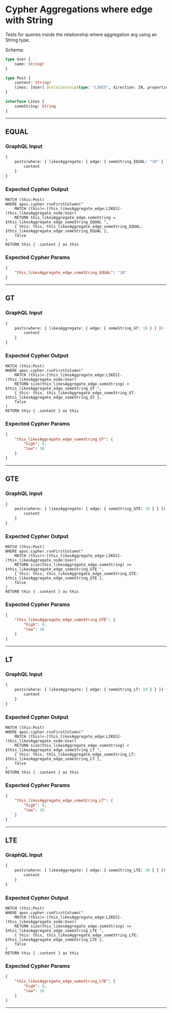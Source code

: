 # Cypher Aggregations where edge with String

Tests for queries inside the relationship where aggregation arg using an String type.

Schema:

```graphql
type User {
    name: String!
}

type Post {
    content: String!
    likes: [User] @relationship(type: "LIKES", direction: IN, properties: "Likes")
}

interface Likes {
    someString: String
}
```

---

## EQUAL

### GraphQL Input

```graphql
{
    posts(where: { likesAggregate: { edge: { someString_EQUAL: "10" } } }) {
        content
    }
}
```

### Expected Cypher Output

```cypher
MATCH (this:Post)
WHERE apoc.cypher.runFirstColumn("
    MATCH (this)<-[this_likesAggregate_edge:LIKES]-(this_likesAggregate_node:User)
    RETURN this_likesAggregate_edge.someString = $this_likesAggregate_edge_someString_EQUAL ",
    { this: this, this_likesAggregate_edge_someString_EQUAL: $this_likesAggregate_edge_someString_EQUAL },
    false
)
RETURN this { .content } as this
```

### Expected Cypher Params

```json
{
    "this_likesAggregate_edge_someString_EQUAL": "10"
}
```

---

## GT

### GraphQL Input

```graphql
{
    posts(where: { likesAggregate: { edge: { someString_GT: 10 } } }) {
        content
    }
}
```

### Expected Cypher Output

```cypher
MATCH (this:Post)
WHERE apoc.cypher.runFirstColumn("
    MATCH (this)<-[this_likesAggregate_edge:LIKES]-(this_likesAggregate_node:User)
    RETURN size(this_likesAggregate_edge.someString) > $this_likesAggregate_edge_someString_GT ",
    { this: this, this_likesAggregate_edge_someString_GT: $this_likesAggregate_edge_someString_GT },
    false
)
RETURN this { .content } as this
```

### Expected Cypher Params

```json
{
    "this_likesAggregate_edge_someString_GT": {
        "high": 0,
        "low": 10
    }
}
```

---

## GTE

### GraphQL Input

```graphql
{
    posts(where: { likesAggregate: { edge: { someString_GTE: 10 } } }) {
        content
    }
}
```

### Expected Cypher Output

```cypher
MATCH (this:Post)
WHERE apoc.cypher.runFirstColumn("
    MATCH (this)<-[this_likesAggregate_edge:LIKES]-(this_likesAggregate_node:User)
    RETURN size(this_likesAggregate_edge.someString) >= $this_likesAggregate_edge_someString_GTE ",
    { this: this, this_likesAggregate_edge_someString_GTE: $this_likesAggregate_edge_someString_GTE },
    false
)
RETURN this { .content } as this
```

### Expected Cypher Params

```json
{
    "this_likesAggregate_edge_someString_GTE": {
        "high": 0,
        "low": 10
    }
}
```

---

## LT

### GraphQL Input

```graphql
{
    posts(where: { likesAggregate: { edge: { someString_LT: 10 } } }) {
        content
    }
}
```

### Expected Cypher Output

```cypher
MATCH (this:Post)
WHERE apoc.cypher.runFirstColumn("
    MATCH (this)<-[this_likesAggregate_edge:LIKES]-(this_likesAggregate_node:User)
    RETURN size(this_likesAggregate_edge.someString) < $this_likesAggregate_edge_someString_LT ",
    { this: this, this_likesAggregate_edge_someString_LT: $this_likesAggregate_edge_someString_LT },
    false
)
RETURN this { .content } as this
```

### Expected Cypher Params

```json
{
    "this_likesAggregate_edge_someString_LT": {
        "high": 0,
        "low": 10
    }
}
```

---

## LTE

### GraphQL Input

```graphql
{
    posts(where: { likesAggregate: { edge: { someString_LTE: 10 } } }) {
        content
    }
}
```

### Expected Cypher Output

```cypher
MATCH (this:Post)
WHERE apoc.cypher.runFirstColumn("
    MATCH (this)<-[this_likesAggregate_edge:LIKES]-(this_likesAggregate_node:User)
    RETURN size(this_likesAggregate_edge.someString) <= $this_likesAggregate_edge_someString_LTE ",
    { this: this, this_likesAggregate_edge_someString_LTE: $this_likesAggregate_edge_someString_LTE },
    false
)
RETURN this { .content } as this
```

### Expected Cypher Params

```json
{
    "this_likesAggregate_edge_someString_LTE": {
        "high": 0,
        "low": 10
    }
}
```

---
